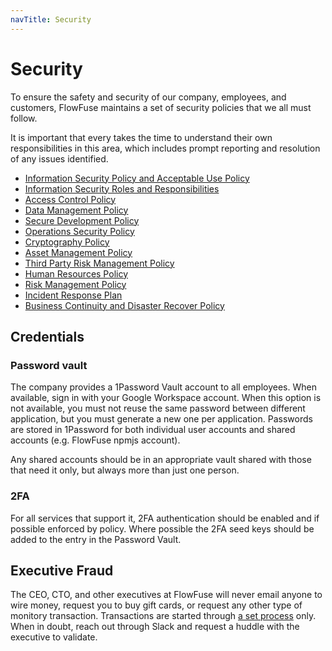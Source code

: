 ```yaml
---
navTitle: Security
---
```


# Security

To ensure the safety and security of our company, employees, and customers, FlowFuse
maintains a set of security policies that we all must follow.

It is important that every takes the time to understand their own responsibilities
in this area, which includes prompt reporting and resolution of any issues identified.

 - [Information Security Policy and Acceptable Use Policy](./information-security.md)
 - [Information Security Roles and Responsibilities](./information-security-roles.md)
 - [Access Control Policy](./access-control.md)
 - [Data Management Policy](./data-management.md)
 - [Secure Development Policy](./secure-development.md)
 - [Operations Security Policy](./operations-security.md)
 - [Cryptography Policy](./cryptography.md)
 - [Asset Management Policy](./asset-management.md)
 - [Third Party Risk Management Policy](./third-party-risk-management.md)
  - [Human Resources Policy](./human-resources.md)
 - [Risk Management Policy](./risk-management.md)
 - [Incident Response Plan](./incident-response.md)
 - [Business Continuity and Disaster Recover Policy](./business-continuity.md)

## Credentials

### Password vault

The company provides a 1Password Vault account to all employees. When available,
sign in with your Google Workspace account. When this option is not available,
you must not reuse the same password between different application, but you must
generate a new one per application. Passwords are stored in 1Password for both
individual user accounts and shared accounts (e.g. FlowFuse npmjs account).

Any shared accounts should be in an appropriate vault shared with those that
need it only, but always more than just one person.

### 2FA

For all services that support it, 2FA authentication should be enabled and if possible enforced by policy. Where possible the 2FA seed keys should be added to the entry in the Password Vault.

## Executive Fraud

The CEO, CTO, and other executives at FlowFuse will never email anyone to wire
money, request you to buy gift cards, or request any other type of monitory
transaction. Transactions are started through [a set process](../../operations/vendors.md)
only. When in doubt, reach out through Slack and request a huddle with the executive
to validate.
